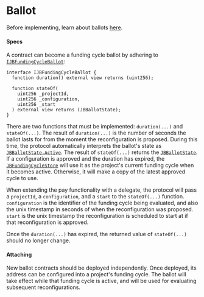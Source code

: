 # Ballot

Before implementing, learn about ballots [here](/v4/deprecated/v3/learn/glossary/ballot.md).
#### Specs

A contract can become a funding cycle ballot by adhering to [`IJBFundingCycleBallot`](/v4/deprecated/v3/api/interfaces/ijbfundingcycleballot.md):

```
interface IJBFundingCycleBallot {
  function duration() external view returns (uint256);

  function stateOf(
    uint256 _projectId,
    uint256 _configuration,
    uint256 _start
  ) external view returns (JBBallotState);
}
```

There are two functions that must be implemented: `duration(...)` and `stateOf(...)`. The result of `duration(...)` is the number of seconds the ballot lasts for from the moment the reconfiguration is proposed. During this time, the protocol automatically interprets the ballot's state as [`JBBallotState.Active`](/v4/deprecated/v3/api/enums/jbballotstate.md). The result of `stateOf(...)` returns the [`JBBallotState`](/v4/deprecated/v3/api/enums/jbballotstate.md). If a configuration is approved and the duration has expired, the [`JBFundingCycleStore`](/v4/deprecated/v3/api/contracts/jbfundingcyclestore/README.md) will use it as the project's current funding cycle when it becomes active. Otherwise, it will make a copy of the latest approved cycle to use.

When extending the pay functionality with a delegate, the protocol will pass a `projectId`, a `configuration`, and a `start` to the `stateOf(...)` function. `configuration` is the identifier of the funding cycle being evaluated, and also the unix timestamp in seconds of when the reconfiguration was proposed. `start` is the unix timestamp the reconfiguration is scheduled to start at if that reconfiguration is approved.

Once the `duration(...)` has expired, the returned value of `stateOf(...)` should no longer change.

#### Attaching

New ballot contracts should be deployed independently. Once deployed, its address can be configured into a project's funding cycle. The ballot will take effect while that funding cycle is active, and will be used for evaluating subsequent reconfigurations.
